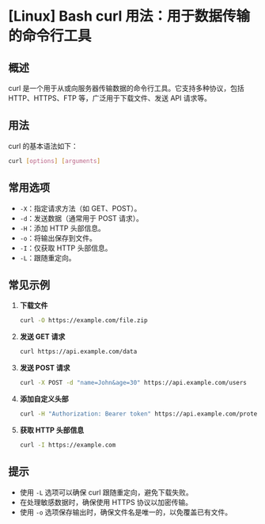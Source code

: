 # [Linux] Bash curl 用法：用于数据传输的命令行工具

## 概述
curl 是一个用于从或向服务器传输数据的命令行工具。它支持多种协议，包括 HTTP、HTTPS、FTP 等，广泛用于下载文件、发送 API 请求等。

## 用法
curl 的基本语法如下：
```bash
curl [options] [arguments]
```

## 常用选项
- `-X`：指定请求方法（如 GET、POST）。
- `-d`：发送数据（通常用于 POST 请求）。
- `-H`：添加 HTTP 头部信息。
- `-o`：将输出保存到文件。
- `-I`：仅获取 HTTP 头部信息。
- `-L`：跟随重定向。

## 常见示例
1. **下载文件**
   ```bash
   curl -O https://example.com/file.zip
   ```

2. **发送 GET 请求**
   ```bash
   curl https://api.example.com/data
   ```

3. **发送 POST 请求**
   ```bash
   curl -X POST -d "name=John&age=30" https://api.example.com/users
   ```

4. **添加自定义头部**
   ```bash
   curl -H "Authorization: Bearer token" https://api.example.com/protected
   ```

5. **获取 HTTP 头部信息**
   ```bash
   curl -I https://example.com
   ```

## 提示
- 使用 `-L` 选项可以确保 curl 跟随重定向，避免下载失败。
- 在处理敏感数据时，确保使用 HTTPS 协议以加密传输。
- 使用 `-o` 选项保存输出时，确保文件名是唯一的，以免覆盖已有文件。